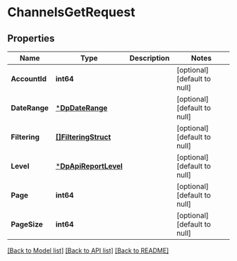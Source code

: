 # ChannelsGetRequest

## Properties
Name | Type | Description | Notes
------------ | ------------- | ------------- | -------------
**AccountId** | **int64** |  | [optional] [default to null]
**DateRange** | [***DpDateRange**](dp_date_range.md) |  | [optional] [default to null]
**Filtering** | [**[]FilteringStruct**](filtering_struct.md) |  | [optional] [default to null]
**Level** | [***DpApiReportLevel**](DpApiReportLevel.md) |  | [optional] [default to null]
**Page** | **int64** |  | [optional] [default to null]
**PageSize** | **int64** |  | [optional] [default to null]

[[Back to Model list]](../README.md#documentation-for-models) [[Back to API list]](../README.md#documentation-for-api-endpoints) [[Back to README]](../README.md)


